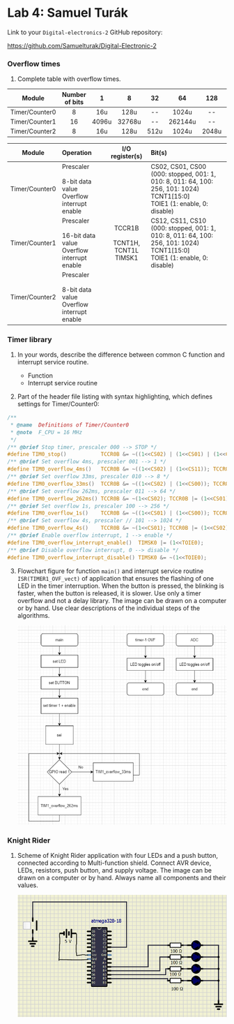 # Lab 4: Samuel Turák

Link to your `Digital-electronics-2` GitHub repository:

   https://github.com/Samuelturak/Digital-Electronic-2


### Overflow times

1. Complete table with overflow times.

| **Module** | **Number of bits** | **1** | **8** | **32** | **64** | **128** | **256** | **1024** |
| :-: | :-: | :-: | :-: | :-: | :-: | :-: | :-: | :-: |
| Timer/Counter0 | 8  | 16u | 128u | -- | 1024u | -- | 4096u | 16384u |
| Timer/Counter1 | 16 | 4096u | 32768u | -- | 262144u | -- | 1048576u | 4194304u |
| Timer/Counter2 | 8  |  16u   | 128u | 512u | 1024u | 2048u | 4096u | 16384u |

| **Module** | **Operation** | **I/O register(s)** | **Bit(s)** |
| :-: | :-- | :-: | :-- |
| Timer/Counter0 | Prescaler<br><br>8-bit data value<br>Overflow interrupt enable | <br><br><br> | CS02, CS01, CS00<br>(000: stopped, 001: 1, 010: 8, 011: 64, 100: 256, 101: 1024)<br>TCNT1[15:0]<br>TOIE1 (1: enable, 0: disable)  |
| Timer/Counter1 | Prescaler<br><br>16-bit data value<br>Overflow interrupt enable | TCCR1B<br><br>TCNT1H, TCNT1L<br>TIMSK1 | CS12, CS11, CS10<br>(000: stopped, 001: 1, 010: 8, 011: 64, 100: 256, 101: 1024)<br>TCNT1[15:0]<br>TOIE1 (1: enable, 0: disable) |
| Timer/Counter2 | Prescaler<br><br>8-bit data value<br>Overflow interrupt enable | <br><br><br> | <br><br><br> |

### Timer library

1. In your words, describe the difference between common C function and interrupt service routine.
   * Function
   * Interrupt service routine

2. Part of the header file listing with syntax highlighting, which defines settings for Timer/Counter0:

```c
/**
 * @name  Definitions of Timer/Counter0
 * @note  F_CPU = 16 MHz
 */
/** @brief Stop timer, prescaler 000 --> STOP */
#define TIM0_stop()           TCCR0B &= ~((1<<CS02) | (1<<CS01) | (1<<CS00));
/** @brief Set overflow 4ms, prescaler 001 --> 1 */
#define TIM0_overflow_4ms()   TCCR0B &= ~((1<<CS02) | (1<<CS11)); TCCR0B |= (1<<CS10);
/** @brief Set overflow 33ms, prescaler 010 --> 8 */
#define TIM0_overflow_33ms()  TCCR0B &= ~((1<<CS02) | (1<<CS00)); TCCR0B |= (1<<CS01);
/** @brief Set overflow 262ms, prescaler 011 --> 64 */
#define TIM0_overflow_262ms() TCCR0B &= ~(1<<CS02); TCCR0B |= (1<<CS01) | (1<<CS00);
/** @brief Set overflow 1s, prescaler 100 --> 256 */
#define TIM0_overflow_1s()    TCCR0B &= ~((1<<CS01) | (1<<CS00)); TCCR0B |= (1<<CS02);
/** @brief Set overflow 4s, prescaler // 101 --> 1024 */
#define TIM0_overflow_4s()    TCCR0B &= ~(1<<CS01); TCCR0B |= (1<<CS02) | (1<<CS00);
/** @brief Enable overflow interrupt, 1 --> enable */
#define TIM0_overflow_interrupt_enable()  TIMSK0 |= (1<<TOIE0);
/** @brief Disable overflow interrupt, 0 --> disable */
#define TIM0_overflow_interrupt_disable() TIMSK0 &= ~(1<<TOIE0);

```

3. Flowchart figure for function `main()` and interrupt service routine `ISR(TIMER1_OVF_vect)` of application that ensures the flashing of one LED in the timer interruption. When the button is pressed, the blinking is faster, when the button is released, it is slower. Use only a timer overflow and not a delay library. The image can be drawn on a computer or by hand. Use clear descriptions of the individual steps of the algorithms.

   ![your figure](Images/Flowchart.png)


### Knight Rider

1. Scheme of Knight Rider application with four LEDs and a push button, connected according to Multi-function shield. Connect AVR device, LEDs, resistors, push button, and supply voltage. The image can be drawn on a computer or by hand. Always name all components and their values.

   ![your figure](Images/KnightRider.PNG)